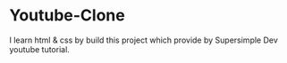 # Youtube-Clone
I learn html &amp; css by build this project which provide by Supersimple Dev youtube tutorial.
